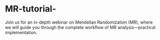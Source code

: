 # MR-tutorial-
Join us for an in-depth webinar on Mendelian Randomization (MR), where we will guide you through the complete workflow of MR analysis—practical implementation.
